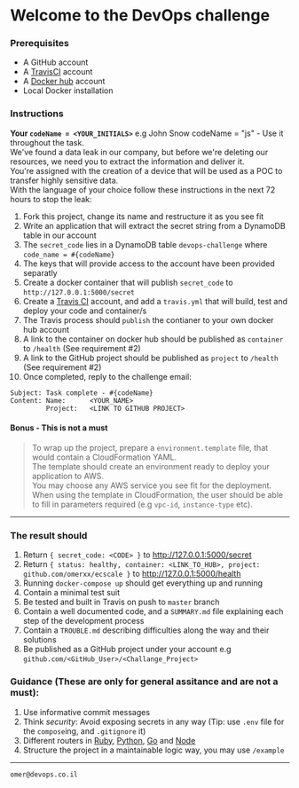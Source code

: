 # Welcome to the DevOps challenge

### Prerequisites

* A GitHub account
* A [TravisCI](https://docs.travis-ci.com) account 
* A [Docker hub](https://hub.docker.com) account
* Local Docker installation


### Instructions

**Your `codeName = <YOUR_INITIALS>`** e.g John Snow codeName = "js" - Use it throughout the task.  
We've found a data leak in our company, but before we're deleting our resources, we need you to extract the information and deliver it.  
You're assigned with the creation of a device that will be used as a POC to transfer highly sensitive data.  
With the language of your choice follow these instructions in the next 72 hours to stop the leak:  

1. Fork this project, change its name and restructure it as you see fit
2. Write an application that will extract the secret string from a DynamoDB table in our account  
3. The `secret_code` lies in a DynamoDB table `devops-challenge` where `code_name = #{codeName}` 
4. The keys that will provide access to the account have been provided separatly 
5. Create a docker container that will publish `secret_code` to `http://127.0.0.1:5000/secret`
6. Create a [Travis CI](https://travis-ci.org/) account, and add a `travis.yml` that will build, test and deploy your code and container/s
7. The Travis process should `publish` the contianer to your own docker hub account
8. A link to the container on docker hub should be published as `container` to `/health` (See requirement #2)
9. A link to the GitHub project should be published as `project` to `/health` (See requirement #2)
10. Once completed, reply to the challenge email:
```
Subject: Task complete - #{codeName}
Content: Name:      <YOUR_NAME>
         Project:   <LINK TO GITHUB PROJECT>
```

#### Bonus - This is not a must
> To wrap up the project, prepare a `environment.template` file, that would contain a CloudFormation YAML.  
> The template should create an environment ready to deploy your application to AWS.  
> You may choose any AWS service you see fit for the deployment.  
> When using the template in CloudFormation, the user should be able to fill in parameters required (e.g `vpc-id`, `instance-type` etc).  

---

### The result should

1. Return `{ secret_code: <CODE> }` to http://127.0.0.1:5000/secret
2. Return `{ status: healthy, container: <LINK_TO_HUB>, project: github.com/omerxx/ecscale }` to http://127.0.0.1:5000/health
3. Running `docker-compose up` should get everything up and running
4. Contain a minimal test suit
5. Be tested and built in Travis on push to `master` branch
6. Contain a well documented code, and a `SUMMARY.md` file explaining each step of the development process
7. Contain a `TROUBLE.md` describing difficulties along the way and their solutions
8. Be published as a GitHub project under your account e.g `github.com/<GitHub_User>/<Challange_Project>`


### Guidance (These are only for general assitance and are not a must):

1. Use informative commit messages
2. Think *security*: Avoid exposing secrets in any way (Tip: use `.env` file for the `compose`ing, and `.gitignore` it)
3. Different routers in [Ruby](https://github.com/sinatra/sinatra), [Python](http://flask.pocoo.org/), [Go](https://golang.org/pkg/net/http/) and [Node](https://www.npmjs.com/package/http-server)
4. Structure the project in a maintainable logic way, you may use `/example`
---

```
omer@devops.co.il
```
